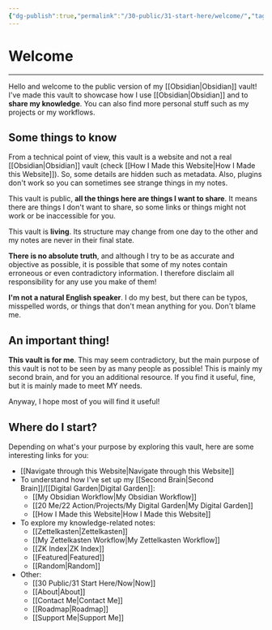 ```yaml
---
{"dg-publish":true,"permalink":"/30-public/31-start-here/welcome/","tags":["gardenEntry"]}
---
```


# Welcome
---
Hello and welcome to the public version of my [[Obsidian\|Obsidian]] vault! I've made this vault to showcase how I use [[Obsidian\|Obsidian]] and to **share my knowledge**. You can also find more personal stuff such as my projects or my workflows.

## Some things to know
From a technical point of view, this vault is a website and not a real [[Obsidian\|Obsidian]] vault (check [[How I Made this Website\|How I Made this Website]]). So, some details are hidden such as metadata. Also, plugins don't work so you can sometimes see strange things in my notes.

This vault is public, **all the things here are things I want to share**. It means there are things I don't want to share, so some links or things might not work or be inaccessible for you.

This vault is **living**. Its structure may change from one day to the other and my notes are never in their final state.

**There is no absolute truth**, and although I try to be as accurate and objective as possible, it is possible that some of my notes contain erroneous or even contradictory information. I therefore disclaim all responsibility for any use you make of them!

**I'm not a natural English speaker**. I do my best, but there can be typos, misspelled words, or things that don't mean anything for you. Don't blame me.

## An important thing!
**This vault is for me**. This may seem contradictory, but the main purpose of this vault is not to be seen by as many people as possible! This is mainly my second brain, and for you an additional resource. If you find it useful, fine, but it is mainly made to meet MY needs.

Anyway, I hope most of you will find it useful!

## Where do I start?
Depending on what's your purpose by exploring this vault, here are some interesting links for you:

- [[Navigate through this Website\|Navigate through this Website]]
- To understand how I've set up my [[Second Brain\|Second Brain]]/[[Digital Garden\|Digital Garden]]:
	- [[My Obsidian Workflow\|My Obsidian Workflow]]
	- [[20 Me/22 Action/Projects/My Digital Garden\|My Digital Garden]]
	- [[How I Made this Website\|How I Made this Website]]
- To explore my knowledge-related notes:
	- [[Zettelkasten\|Zettelkasten]]
	- [[My Zettelkasten Workflow\|My Zettelkasten Workflow]]
	- [[ZK Index\|ZK Index]]
	- [[Featured\|Featured]]
	- [[Random\|Random]]
- Other:
	- [[30 Public/31 Start Here/Now\|Now]]
	- [[About\|About]]
	- [[Contact Me\|Contact Me]]
	- [[Roadmap\|Roadmap]]
	- [[Support Me\|Support Me]]